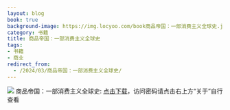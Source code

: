 ```yaml
---
layout: blog
book: true
background-image: https://img.locyoo.com/book商品帝国：一部消费主义全球史.jpg
category: 书籍
title: 商品帝国：一部消费主义全球史
tags:
- 书籍
- 商业
redirect_from:
  - /2024/03/商品帝国：一部消费主义全球史/
---
```

![](https://img.locyoo.com/book商品帝国：一部消费主义全球史.jpg)
商品帝国：一部消费主义全球史: <a name = "ref1" href="https://url18.ctfile.com/f/50983618-1377644638-92e2cc?p=3619">点击下载</a>，访问密码请点击右上方“关于”自行查看